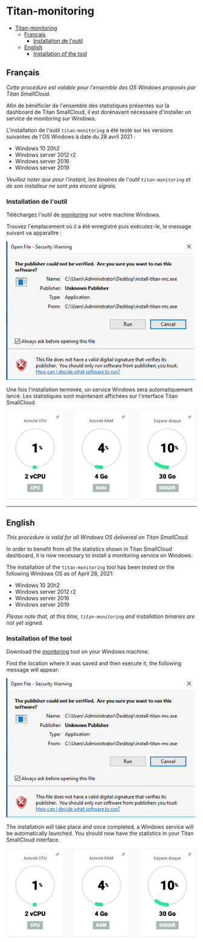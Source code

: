 # Titan-monitoring

- [Titan-monitoring](#titan-monitoring)
  - [Français](#français)
    - [Installation de l'outil](#installation-de-loutil)
  - [English](#english)
    - [Installation of the tool](#installation-of-the-tool)

## Français

*Cette procédure est valable pour l'ensemble des OS Windows proposés par Titan SmallCloud.*

Afin de bénéficier de l'ensemble des statistiques présentes sur la dashboard de Titan SmallCloud, il est dorénavant nécessaire d'installer un service de monitoring sur Windows.

L'installation de l'outil `titan-monitoring` a été testé sur les versions suivantes de l'OS Windows à date du 28 avril 2021 :

* Windows 10 20h2
* Windows server 2012 r2
* Windows server 2016
* Windows server 2019

*Veuillez noter que pour l'instant, les binaires de l'outil `titan-monitoring` et de son installeur ne sont pas encore signés.*

### Installation de l'outil

Téléchargez l'outil de [monitoring](https://repo.titandc.io/monitoring-client/install-titan-mc.exe) sur votre machine Windows.

Trouvez l'emplacement où il a été enregistré puis exécutez-le, le message suivant va apparaître :

<img src="/assets/img/windows-security.png" width="500"/>

Une fois l'installation terminée, un service Windows sera automatiquement lancé. Les statistiques sont maintenant affichées sur l'interface Titan SmallCloud.

<img src="/assets/img/metrics.png" width="700"/>

---

## English

*This procedure is valid for all Windows OS delivered on Titan SmallCoud.*

In order to benefit from all the statistics shown in Titan SmallCloud dashboard, it is now necessary to install a monitoring service on Windows.

The installation of the `titan-monitoring` tool has been tested on the following Windows OS as of April 28, 2021:

* Windows 10 20h2
* Windows server 2012 r2
* Windows server 2016
* Windows server 2019

*Please note that, at this time, `titan-monitoring` and installation binaries are not yet signed.* 

### Installation of the tool

Download the [monitoring](https://repo.titandc.io/monitoring-client/install-titan-mc.exe) tool on your Windows machine.

Find the location where it was saved and then execute it, the following message will appear:

<img src="/assets/img/windows-security.png" width="500"/>

The installation will take place and once completed, a Windows service will be automatically launched. You should now have the statistics in your Titan SmallCloud interface.

<img src="/assets/img/metrics.png" width="700"/>

